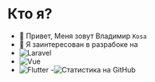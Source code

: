 # Кто я?
- 👋 Привет, Меня зовут Владимир ```Kosa```
- 👀 Я заинтересован в разрабоке на
- ![Laravel](https://img.shields.io/badge/-Laravel-000000?style=for-the-badge&logo=Laravel)
- ![Vue](https://img.shields.io/badge/-Vue.Js-000000?style=for-the-badge&logo=Vue.js)
- ![Flutter](https://img.shields.io/badge/-Flutter-000000?style=for-the-badge&logo=Flutter)
-![Статистика на GitHub](https://github-readme-stats.vercel.app/api?username=vova641&show_icons=true&theme=radical)


<!---
vova641/vova641 is a ✨ special ✨ repository because its `README.md` (this file) appears on your GitHub profile.
You can click the Preview link to take a look at your changes.
--->
